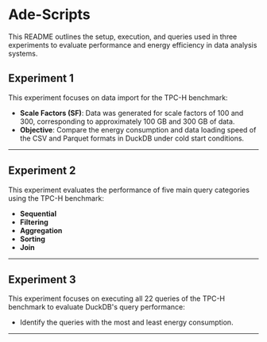 # Ade-Scripts

<p>This README outlines the setup, execution, and queries used in three experiments to evaluate performance and energy efficiency in data analysis systems.</p>



<h2>Experiment 1</h2>
<p>This experiment focuses on data import for the TPC-H benchmark:</p>
<ul>
    <li><strong>Scale Factors (SF)</strong>: Data was generated for scale factors of 100 and 300, corresponding to approximately 100 GB and 300 GB of data.</li>
    <li><strong>Objective</strong>: Compare the energy consumption and data loading speed of the CSV and Parquet formats in DuckDB under cold start conditions.</li>
</ul>

<hr>

<h2>Experiment 2</h2>
<p>This experiment evaluates the performance of five main query categories using the TPC-H benchmark:</p>
<ul>
    <li><strong>Sequential</strong></li>
    <li><strong>Filtering</strong></li>
    <li><strong>Aggregation</strong></li>
    <li><strong>Sorting</strong></li>
    <li><strong>Join</strong></li>
</ul>

<hr>

<h2>Experiment 3</h2>
<p>This experiment focuses on executing all 22 queries of the TPC-H benchmark to evaluate DuckDB's query performance:</p>
<ul>
     <li>Identify the queries with the most and least energy consumption.</li>
</ul>

<hr>
